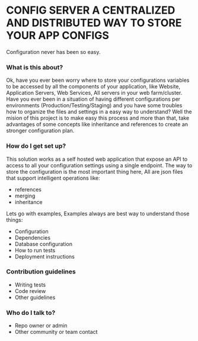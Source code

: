 # CONFIG SERVER A CENTRALIZED AND DISTRIBUTED WAY TO STORE YOUR APP CONFIGS #

Configuration never has been so easy.

### What is this about? ###

Ok, have you ever been worry where to store your configurations variables to be accessed by all the components of your application, like Website, Application Servers, Web Services, All servers in your web farm/cluster.
Have you ever been in a situation of having different configurations per environments (Production/Testing/Staging) and you have some troubles how to organize the files and settings in a easy way to understand?
Well the mision of this project is to make easy this process and more than that, take advantages of some concepts like inheritance and references to create an stronger configuration plan.

### How do I get set up? ###

This solution works as a self hosted web application that expose an API to access to all your configuration settings using a single endpoint.
The way to store the configuration is the most important thing here, All are json files that support intelligent operations like:

- references
- merging
- inheritance

Lets go with examples, Examples always are best way to understand those things:



* Configuration
* Dependencies
* Database configuration
* How to run tests
* Deployment instructions

### Contribution guidelines ###

* Writing tests
* Code review
* Other guidelines

### Who do I talk to? ###

* Repo owner or admin
* Other community or team contact